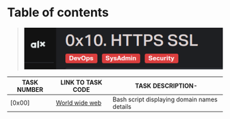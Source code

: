 
# Table of contents

> ![AirBnB](./assets/Screenshot%20from%202023-09-08%2000-18-31.png)

TASK NUMBER | LINK TO TASK CODE | TASK DESCRIPTION-
----- | ------ | ---------- 
[0x00] | [World wide web](./0-world_wide_web) | Bash script displaying domain names details

